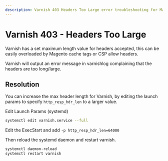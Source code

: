 ```yaml
---
description: Varnish 403 Headers Too Large error troubleshooting for Magento cache tags and CSP header limits.
---
```

# Varnish 403 - Headers Too Large

Varnish has a set maximum length value for headers accepted, this can be easily overloaded by Magento cache tags or CSP allow headers.

Varnish will output an error message in varnishlog complaining that the headers are too long/large.

## Resolution

You can increase the max header length for Varnish, by editing the launch params to specify `http_resp_hdr_len` to a larger value.

Edit Launch Params (systemd)
```sh
systemctl edit varnish.service --full
```

Edit the ExecStart and add `-p http_resp_hdr_len=64000`

Then reload the systemd daemon and restart varnish.

```sh
systemctl daemon-reload
systemctl restart varnish
```

